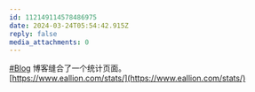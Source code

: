 ```yaml
---
id: 112149114578486975
date: 2024-03-24T05:54:42.915Z
reply: false
media_attachments: 0
---
```


[#Blog](https://e5n.cc/tags/Blog) 博客缝合了一个统计页面。  
[https://www.eallion.com/stats/](https://www.eallion.com/stats/)

